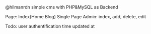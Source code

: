 @hilmanrdn
simple cms with PHP&MySQL as Backend

Page:
Index(Home Blog)
Single Page
Admin: index, add, delete, edit


Todo:
user authentification
time updated at

